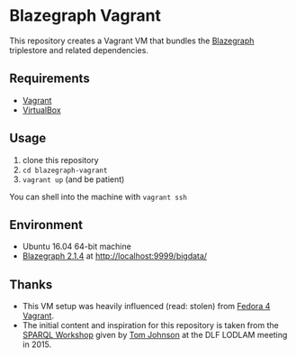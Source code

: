 # Blazegraph Vagrant
This repository creates a Vagrant VM that bundles the [Blazegraph](https://www.blazegraph.com/) triplestore and related dependencies.

## Requirements

* [Vagrant](https://www.vagrantup.com/)
* [VirtualBox](https://www.virtualbox.org/)

## Usage

1. clone this repository
2. `cd blazegraph-vagrant`
3. `vagrant up` (and be patient)

You can shell into the machine with `vagrant ssh`

## Environment

* Ubuntu 16.04 64-bit machine
* [Blazegraph 2.1.4](https://github.com/blazegraph/database.git) at [http://localhost:9999/bigdata/](http://localhost:9999/bigdata/)

## Thanks

* This VM setup was heavily influenced (read: stolen) from [Fedora 4 Vagrant](https://github.com/fcrepo4-exts/fcrepo4-vagrant).
* The initial content and inspiration for this repository is taken from the [SPARQL Workshop](https://github.com/LODLAM/DLF15LODLAM/tree/master/SPARQL) given by [Tom Johnson](https://github.com/no-reply) at the DLF LODLAM meeting in 2015.
